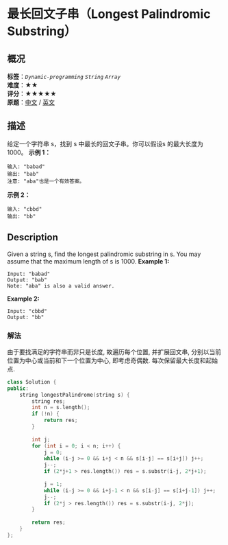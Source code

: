 # 最长回文子串（Longest Palindromic Substring）
## 概况
**标签**：*`Dynamic-programming`*  *`String`*  *`Array`*<br>
**难度**：★★<br>
**评分**：★★★★★<br>
**原题**：[中文](https://leetcode-cn.com/problems/longest-palindromic-substring) / [英文](https://leetcode.com/problems/longest-palindromic-substring)
## 描述
给定一个字符串 s，找到 s 中最长的回文子串。你可以假设s 的最大长度为1000。
**示例 1：**
```
输入: "babad"
输出: "bab"
注意: "aba"也是一个有效答案。
```
**示例 2：**
```
输入: "cbbd"
输出: "bb"
```
## Description
Given a string s, find the longest palindromic substring in s. You may assume that the maximum length of s is 1000.
**Example 1:**
```
Input: "babad"
Output: "bab"
Note: "aba" is also a valid answer.
```
**Example 2:**
```
Input: "cbbd"
Output: "bb"
```
### 解法
由于要找满足的字符串而非只是长度, 故遍历每个位置, 并扩展回文串, 分别以当前位置为中心或当前和下一个位置为中心, 即考虑奇偶数. 每次保留最大长度和起始点.
```c++
class Solution {
public:
    string longestPalindrome(string s) {
        string res;
        int n = s.length();
        if (!n) {
            return res;
        }
        
        int j;
        for (int i = 0; i < n; i++) {
            j = 0;
            while (i-j >= 0 && i+j < n && s[i-j] == s[i+j]) j++;
            j--;
            if (2*j+1 > res.length()) res = s.substr(i-j, 2*j+1);
            
            j = 1;
            while (i-j >= 0 && i+j-1 < n && s[i-j] == s[i+j-1]) j++;
            j--;
            if (2*j > res.length()) res = s.substr(i-j, 2*j);
        }
        
        return res;
    }
};
```
